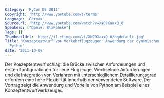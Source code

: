 ```yaml
---
Category: 'PyCon DE 2011'
Copyright: 'http://www.youtube.com/t/terms'
Language: 'German'
SourceUrl: 'http://www.youtube.com/watch?v=XNC9XaaxQ_0'
Speakers: ["Daniel B\xF6hnke"]
Tags: []
ThumbnailUrl: 'http://i1.ytimg.com/vi/XNC9XaaxQ_0/hqdefault.jpg'
Title: 'Konzeptentwurf von Verkehrflugzeugen: Anwendung der dynamischen Programmiersprache
  Python'
date: '2011-10-06'
---
```

Der Konzeptentwurf schlägt die Brücke zwischen Anforderungen und ersten Konfigurationen für neue Flugzeuge. Wechselnde Anforderungen und die Integration von Verfahren mit unterschiedlichem Detaillierungsgrad erfordern eine hohe Flexibilität innerhalb der verwendeten Software. Der Vortrag zeigt die Anwendung und Vorteile von Python am Beispiel eines Konzeptentwurfwerkzeuges.